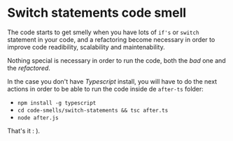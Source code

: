 # Switch statements code smell

The code starts to get smelly when you have lots of `if's` or `switch` statement in your code, and a refactoring become necessary in order to improve code readibility, scalability and maintenability.

Nothing special is necessary in order to run the code, both the _bad_ one and the *refactored*.

In the case you don't have *Typescript* install, you will have to do the next actions in order to be able to run the code inside de `after-ts` folder:

- `npm install -g typescript`
- `cd code-smells/switch-statements && tsc after.ts`
- `node after.js`

That's it : ).
